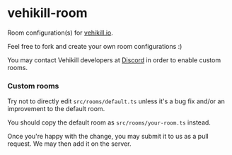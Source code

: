 # vehikill-room

Room configuration(s) for [vehikill.io](https://play.vehikill.io).

Feel free to fork and create your own room configurations :)

You may contact Vehikill developers at [Discord](https://discord.com/invite/tKKMczp) in order to enable custom rooms.

### Custom rooms

Try not to directly edit `src/rooms/default.ts` unless it's a bug fix and/or an improvement to the default room. 

You should copy the default room as `src/rooms/your-room.ts` instead.

Once you're happy with the change, you may submit it to us as a pull request. We may then add it on the server.
